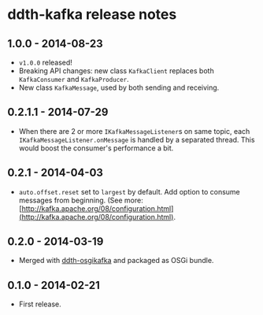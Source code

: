 ddth-kafka release notes
========================

1.0.0 - 2014-08-23
------------------
- `v1.0.0` released!
- Breaking API changes: new class `KafkaClient` replaces both `KafkaConsumer` and `KafkaProducer`.
- New class `KafkaMessage`, used by both sending and receiving.


0.2.1.1 - 2014-07-29
--------------------
- When there are 2 or more `IKafkaMessageListener`s on same topic, each `IKafkaMessageListener.onMessage` is handled by a separated thread. This would boost the consumer's performance a bit. 


0.2.1 - 2014-04-03
------------------
- `auto.offset.reset` set to `largest` by default. Add option to consume messages from beginning. (See more: [http://kafka.apache.org/08/configuration.html](http://kafka.apache.org/08/configuration.html).


0.2.0 - 2014-03-19
------------------
- Merged with [ddth-osgikafka](https://github.com/DDTH/ddth-osgikafka) and packaged as OSGi bundle.


0.1.0 - 2014-02-21
------------------
- First release.
